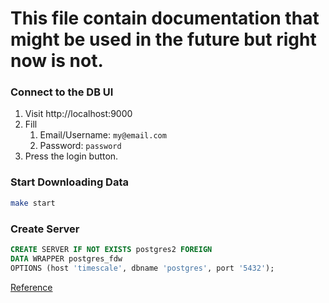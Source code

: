 # This file contain documentation that might be used in the future but right now is not.


### Connect to the DB UI

1. Visit http://localhost:9000
2. Fill
   1. Email/Username: `my@email.com`
   2. Password: `password`
3. Press the login button.


### Start Downloading Data


```sh
make start
```

### Create Server 
<!-- TODO: This is not tested yet, test it, make it work, and add this to db_cli -->
```sql
CREATE SERVER IF NOT EXISTS postgres2 FOREIGN
DATA WRAPPER postgres_fdw
OPTIONS (host 'timescale', dbname 'postgres', port '5432');
```
[Reference](https://www.postgresql.org/docs/current/sql-createserver.html)
